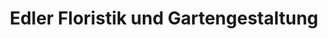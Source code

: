 ---
title: "Edler Floristik und Gartengestaltung"
url: /graz/edler-floristik-und-gartengestaltung/
shop: Blumen
---